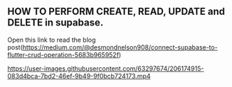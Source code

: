 ## HOW TO PERFORM CREATE, READ, UPDATE and DELETE in supabase.

Open this link to read the blog post(https://medium.com/@desmondnelson908/connect-supabase-to-flutter-crud-operation-5683b965952f)





https://user-images.githubusercontent.com/63297674/206174915-083d4bca-7bd2-46ef-9b49-9f0bcb724173.mp4


